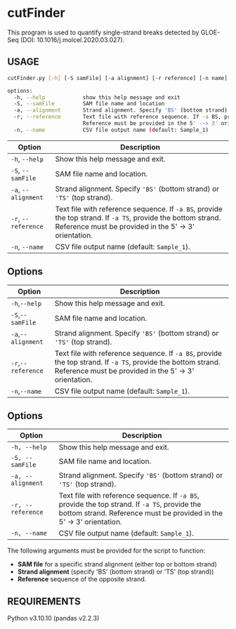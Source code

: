 # cutFinder

This program is used to quantify single-strand breaks detected by GLOE-Seq (DOI: 10.1016/j.molcel.2020.03.027).

## USAGE
```bash
cutFinder.py [-h] [-S samFile] [-a alignment] [-r reference] [-n name]

options:
  -h, --help            show this help message and exit
  -S, --samFile         SAM file name and location
  -a, --alignment       Strand alignment. Specify 'BS' (bottom strand) or 'TS' (top strand)
  -r, --reference       Text file with reference sequence. If -a BS, provide the top strand. If -a TS, provide the bottom strand.
                        Reference must be provided in the 5' --> 3' orientation
  -n, --name            CSV file output name (default: Sample_1)

```

| Option              | Description                                                            |
|---------------------|------------------------------------------------------------------------|
| `-h`, `--help`      | Show this help message and exit.                                       |
| `-S`, `--samFile`   | SAM file name and location.                                            |
| `-a`, `--alignment` | Strand alignment. Specify `'BS'` (bottom strand) or `'TS'` (top strand).|
| `-r`, `--reference` | Text file with reference sequence. If `-a BS`, provide the top strand. If `-a TS`, provide the bottom strand. Reference must be provided in the 5' → 3' orientation. |
| `-n`, `--name`      | CSV file output name (default: `Sample_1`).  



## Options

| Option                          | Description                                                                 |
|---------------------------------|-----------------------------------------------------------------------------|
| `-h`,`--help`                  | Show this help message and exit.                                            |
| `-S`,`--samFile`               | SAM file name and location.                                                 |
| `-a`,`--alignment`             | Strand alignment. Specify `'BS'` (bottom strand) or `'TS'` (top strand).    |
| `-r`,`--reference`             | Text file with reference sequence. If `-a BS`, provide the top strand. If `-a TS`, provide the bottom strand. Reference must be provided in the 5' → 3' orientation. |
| `-n`,`--name`                  | CSV file output name (default: `Sample_1`).                                 |



## Options

| Option                                      | Description                                                                 |
|--------------------------------------------|-----------------------------------------------------------------------------|
| `-h, --help        `                       | Show this help message and exit.                                            |
| `-S, --samFile     `                       | SAM file name and location.                                                 |
| `-a, --alignment   `                       | Strand alignment. Specify `'BS'` (bottom strand) or `'TS'` (top strand).    |
| `-r, --reference   `                       | Text file with reference sequence. If `-a BS`, provide the top strand. If `-a TS`, provide the bottom strand. Reference must be provided in the 5' → 3' orientation. |
| `-n, --name        `                       | CSV file output name (default: `Sample_1`).                                 |








The following arguments must be provided for the script to function:
- **SAM file** for a specific strand alignment (either top or bottom strand) 
- **Strand alignment** (specify 'BS' (bottom strand) or 'TS' (top strand))
- **Reference** sequence of the opposite strand.


## REQUIREMENTS

Python v3.10.10 (pandas v2.2.3)
